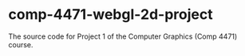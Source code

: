 # comp-4471-webgl-2d-project
The source code for Project 1 of the Computer Graphics (Comp 4471) course.
